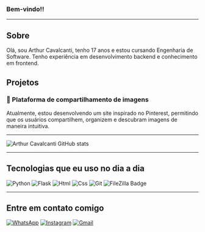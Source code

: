 
### Bem-vindo!!

---

## Sobre 

Olá, sou Arthur Cavalcanti, tenho 17 anos e estou cursando Engenharia de Software. Tenho experiência em desenvolvimento backend e conhecimento em frontend.

## Projetos

### 📌 Plataforma de compartilhamento de imagens
Atualmente, estou desenvolvendo um site inspirado no Pinterest, permitindo que os usuários compartilhem, organizem e descubram imagens de maneira intuitiva.

---

![Arthur Cavalcanti GitHub stats](https://github-readme-stats.vercel.app/api?username=Arthur-Cavalcanti-dev&show_icons=true&theme=radical)

---

## Tecnologias que eu uso no dia a dia

![Python](https://img.shields.io/badge/Python-3776AB?style=for-the-badge&logo=python&logoColor=white) ![Flask](https://img.shields.io/badge/Flask-000000?style=for-the-badge&logo=flask&logoColor=white) ![Html](https://img.shields.io/badge/HTML-239120?style=for-the-badge&logo=html5&logoColor=white) ![Css](https://img.shields.io/badge/CSS-639?logo=css&logoColor=fff&style=for-the-badge) ![Git](https://img.shields.io/badge/GIT-E44C30?style=for-the-badge&logo=git&logoColor=white) ![FileZilla Badge](https://img.shields.io/badge/FileZilla-BF0000?logo=filezilla&logoColor=fff&style=for-the-badge)

---

## Entre em contato comigo

[![WhatsApp](https://img.shields.io/badge/WhatsApp-25D366?style=for-the-badge&logo=whatsapp&logoColor=white)](https://wa.me/5581987229685)  [![Instagram](https://img.shields.io/badge/Instagram-E4405F?style=for-the-badge&logo=instagram&logoColor=white)](https://instagram.com/arthur_felipe_a.c/) [![Gmail](https://img.shields.io/badge/Gmail-D14836?style=for-the-badge&logo=gmail&logoColor=white)](mailto:antunescavalcantiarthurfelipe@gmail.com)



